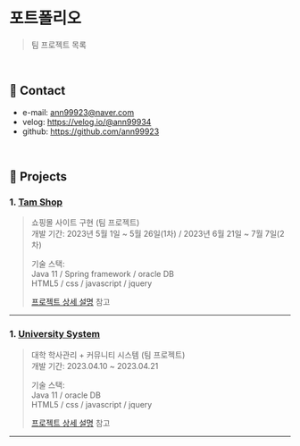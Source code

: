 # 포트폴리오
>팀 프로젝트 목록

</br>

## :pushpin: Contact
- e-mail: ann99923@naver.com
- velog: https://velog.io/@ann99934
- github: https://github.com/ann99923

</br>

## :pushpin: Projects

### 1. [Tam Shop](https://github.com/ann99923/Tam-shop.git)
>쇼핑몰 사이트 구현 (팀 프로젝트)  
>개발 기간: 2023년 5월 1일 ~ 5월 26일(1차) / 2023년 6월 21일 ~ 7월 7일(2차)
>  
>기술 스택:    
>Java 11 / Spring framework / oracle DB <br>
>HTML5 / css / javascript / jquery
>
>[프로젝트 상세 설명](https://github.com/ann99923/Tam-shop.git) 참고

---
### 1. [University System](https://github.com/ann99923/Hi-University.git)
>대학 학사관리 + 커뮤니티 시스템 (팀 프로젝트)  
>개발 기간: 2023.04.10 ~ 2023.04.21 
>  
>기술 스택:    
>Java 11 / oracle DB <br>
>HTML5 / css / javascript / jquery
>
>[프로젝트 상세 설명](https://github.com/ann99923/Hi-University.git) 참고
---

